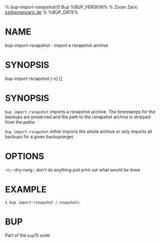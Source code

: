 % bup-import-rsnapshot(1) Bup %BUP_VERSION%
% Zoran Zaric <zz@zoranzaric.de>
% %BUP_DATE%

# NAME

bup-import-rsnapshot - import a rsnapshot archive

# SYNOPSIS

bup import-rsnapshot [-n] <path to snapshot_root> [<backuptarget>]

# SYNOPSIS

`bup import-rsnapshot` imports a rsnapshot archive. The
timestamps for the backups are preserved and the path to
the rsnapshot archive is stripped from the paths.

`bup import-rsnapshot` either imports the whole archive
or only imports all backups for a given backuptarget.

# OPTIONS

-n,--dry-rung
:   don't do anything just print out what would be done

# EXAMPLE

    $ bup import-rsnapshot /.snapshots

# BUP

Part of the `bup`(1) suite.
